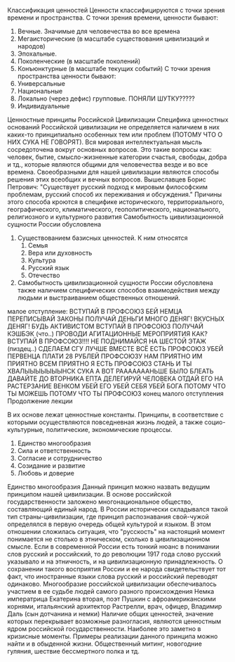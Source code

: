 Классификация ценностей
Ценности классифицируются с точки зрения времени и пространства. С точки зрения времени, ценности бывают:
1) Вечные. Значимые для человечества во все времена 
2) Мегаисторические (в масштабе существования цивилизаций и народов)
3) Эпохальные. 
4) Поколенческие (в масштабе поколений)
5) Конъюнктурные (в масштабе текущих событий)
С точки зрения пространства ценности бывают:
1) Универсальные 
2) Национальные 
3) Локально (через дефис) групповые. ПОНЯЛИ ШУТКУ????? 
4) Индивидуальные 

Ценностные принципы Российской Цивилизации 
Специфика ценностных оснований Российской цивилизации не определяется наличием в них каких-то принципиально особенных тем или проблем (ПОТОМУ ЧТО О НИХ СУКА НЕ ГОВОРЯТ). Вся мировая интеллектуальная мысль сосредоточена вокруг основных вопросов. 
Это такие вопросы как: человек, бытие, смысло-жизненные категории счастья, свободы, добра и тд., которые являются общими для человечества везде и во все времена. Своеобразными для нашей цивилизации являются способы решения этих всеобщих и вечных вопросов. 
Вышеславцев Борис Петрович: "Существует русский подход к мировым философским проблемам, русский способ их переживания и обсуждения."
Причины этого способа кроются в специфике исторического, территориального, географического, климатического, геополитического, национального, религиозного и культурного развития 
Самобытность цивилизационной сущности России обусловлена
1) Существованием базисных ценностей. К ним относятся
	1) Семья
	2) Вера или духовность
	3) Культура 
	4) Русский язык
	5) Отечество
2) Самобытность цивилизационной сущности России обусловлена также наличием специфических способов взаимодействия между людьми и выстраиванием общественных отношений. 

малое отступление:
ВСТУПАЙ В ПРОФСОЮЗ
БЕЙ НЕМЦА
ПЕРЕПИСЫВАЙ ЗАКОНЫ
ПОЛУЧАЙ ДЕНЬГИ
МНОГО ДЕНЯГ!
ВКУСНЫХ ДЕНЯГ!
БУДЬ АКТИВИСТОМ 
ВСТУПАЙ В ПРОФСОЮЗ
ПОЛУЧАЙ КЭШБЭК (что..)
ПРОВОДИ АГИТАЦИОННЫЕ МЕРОПРИЯТИЯ
КАК?
ВСТУПАЙ В ПРОФСОЮЗ!!!!
НЕ ПОДНИМАЙСЯ НА ШЕСТОЙ ЭТАЖ (пиздец..)
СДЕЛАЕМ СГУ ЛУЧШЕ ВМЕСТЕ
ВСЁ ЕСТЬ ПРОФСОЮЗ
УБЕЙ ПЕРВЕНЦА 
ПЛАТИ 28 РУБЛЕЙ ПРОФСОЮЗУ
НАМ ПРИЯТНО
ИМ ПРИЯТНО
ВСЕМ ПРИЯТНО 
Я ЕСТЬ ПРОФСОЮЗ
СТАНЬ И ТЫ
ХВАЛЫЫЫЫЫЫЫНСК СУКА
А ВОТ РАААААААНЬШЕ БЫЛО БЛЕАТЬ 
ДАВАЙТЕ ДО ВТОРНИКА ЕПТА
ДЕЛЕГИРУЙ ЧЕЛОВЕКА
ОТДАЙ ЕГО НА РАСТЕРЗАНИЕ ВЕНКОМ 
УБЕЙ ЕГО
УБЕЙ СЕБЯ 
УБЕЙ БОГА
ПОТОМУ ЧТО ТЫ МОЖЕШЬ
ПОТОМУ ЧТО ТЫ ПРОФСОЮЗ
конец малого отступления 
Продолжение лекции

В их основе лежат ценностные константы. Принципы, в соответствие с которыми осуществляются повседневная жизнь людей, а также социо-культурные, политические, экономические процессы. 
1) Единство многообразия 
2) Сила и ответственность 
3) Согласие и сотрудничество
4) Созидание и развитие 
5) Любовь и доверие 

Единство многообразия
Данный принцип можно назвать ведущим принципом нашей цивилизации. В основе российской государственности заложено многонациональное общество, составляющий единый народ. В России исторически складывался такой тип страны-цивилизации, где принцип распознавания свой-чужой определялся в первую очередь общей культурой и языком. В этом отношении сложилась ситуация, что "русскость" на настоящий момент понимается не столько в этническом, сколько в цивилизационном смысле. Если в современной России есть тонкий нюанс в понимании слов русский и российский, то до революции 1917 года слово русский указывало и на этничность, и на цивилизационную принадлежность. О сохранении такого восприятия России и ее народа свидетельствует тот факт, что иностранные языки слова русский и российский переводят одинаково. Многообразие российской цивилизации обеспечивалось участием в ее судьбе людей самого разного происхождения 
Немка императрица Екатерина вторая, поэт Пушкин с афроамериканскими корнями, итальянский архитектор Растрелли, врач, офицер, Владимир Даль (сын дотчанина и немки)
Наличие общих ценностей, значение которых перекрывает возможные разногласия, являются ценностным ядром российской государственности. Наиболее это заметно в кризисные моменты. Примеры реализации данного принципа можно найти и в обыденной жизни. Общественный митинг, новогодние гуляния, шествие бессмертного полка и тд. 

